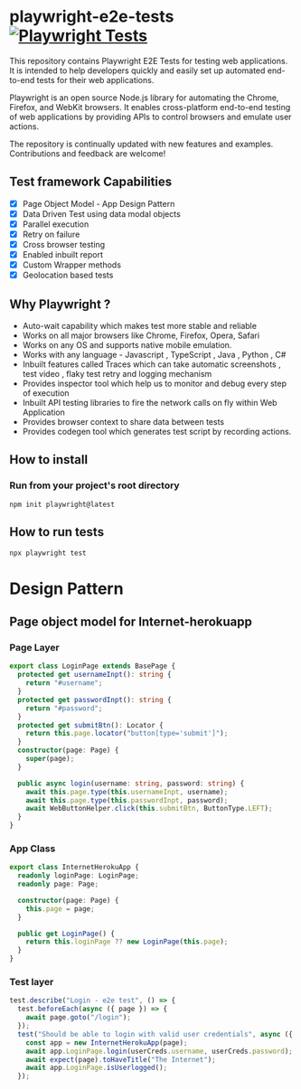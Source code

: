 # playwright-e2e-tests [![Playwright Tests](https://github.com/ISanjeevKumar/playwright-e2e-tests/actions/workflows/playwright.yml/badge.svg)](https://github.com/ISanjeevKumar/playwright-e2e-tests/actions/workflows/playwright.yml)

This repository contains Playwright E2E Tests for testing web applications. It is intended to help developers quickly and easily set up automated end-to-end tests for their web applications.

Playwright is an open source Node.js library for automating the Chrome, Firefox, and WebKit browsers. It enables cross-platform end-to-end testing of web applications by providing APIs to control browsers and emulate user actions.

The repository is continually updated with new features and examples. Contributions and feedback are welcome!

## Test framework Capabilities

- [x] Page Object Model - App Design Pattern
- [x] Data Driven Test using data modal objects
- [x] Parallel execution
- [x] Retry on failure
- [x] Cross browser testing
- [x] Enabled inbuilt report
- [x] Custom Wrapper methods
- [x] Geolocation based tests

## Why Playwright ?

- Auto-wait capability which makes test more stable and reliable
- Works on all major browsers like Chrome, Firefox, Opera, Safari
- Works on any OS and supports native mobile emulation.
- Works with any language - Javascript , TypeScript , Java , Python , C#
- Inbuilt features called Traces which can take automatic screenshots , test video , flaky test retry and logging mechanism
- Provides inspector tool which help us to monitor and debug every step of execution
- Inbuilt API testing libraries to fire the network calls on fly within Web Application
- Provides browser context to share data between tests
- Provides codegen tool which generates test script by recording actions.

## How to install

### Run from your project's root directory

```
npm init playwright@latest
```

## How to run tests

```
npx playwright test
```

# Design Pattern

## Page object model for Internet-herokuapp

### Page Layer

```ts
export class LoginPage extends BasePage {
  protected get usernameInpt(): string {
    return "#username";
  }
  protected get passwordInpt(): string {
    return "#password";
  }
  protected get submitBtn(): Locator {
    return this.page.locator("button[type='submit']");
  }
  constructor(page: Page) {
    super(page);
  }

  public async login(username: string, password: string) {
    await this.page.type(this.usernameInpt, username);
    await this.page.type(this.passwordInpt, password);
    await WebButtonHelper.click(this.submitBtn, ButtonType.LEFT);
  }
}
```

### App Class

```ts
export class InternetHerokuApp {
  readonly loginPage: LoginPage;
  readonly page: Page;

  constructor(page: Page) {
    this.page = page;
  }

  public get LoginPage() {
    return this.loginPage ?? new LoginPage(this.page);
  }
}
```

### Test layer

```ts
test.describe("Login - e2e test", () => {
  test.beforeEach(async ({ page }) => {
    await page.goto("/login");
  });
  test("Should be able to login with valid user credentials", async ({  page,  userCreds, }) => {
    const app = new InternetHerokuApp(page);
    await app.LoginPage.login(userCreds.username, userCreds.password);
    await expect(page).toHaveTitle("The Internet");
    await app.LoginPage.isUserlogged();
  });
```
